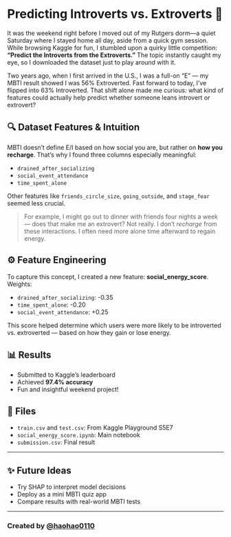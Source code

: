 # Predicting Introverts vs. Extroverts 🧠

It was the weekend right before I moved out of my Rutgers dorm—a quiet Saturday where I stayed home all day, aside from a quick gym session. While browsing Kaggle for fun, I stumbled upon a quirky little competition: **“Predict the Introverts from the Extroverts.”** The topic instantly caught my eye, so I downloaded the dataset just to play around with it.

Two years ago, when I first arrived in the U.S., I was a full-on “E” — my MBTI result showed I was 56% Extroverted. Fast forward to today, I’ve flipped into 63% Introverted. That shift alone made me curious: what kind of features could actually help predict whether someone leans introvert or extrovert?

## 🔍 Dataset Features & Intuition

MBTI doesn’t define E/I based on how social you are, but rather on **how you recharge**. That’s why I found three columns especially meaningful:
- `drained_after_socializing`
- `social_event_attendance`
- `time_spent_alone`

Other features like `friends_circle_size`, `going_outside`, and `stage_fear` seemed less crucial.

> For example, I might go out to dinner with friends four nights a week — does that make me an extrovert? Not really. I don’t *recharge* from these interactions. I often need more alone time afterward to regain energy.

## ⚙️ Feature Engineering

To capture this concept, I created a new feature: **social_energy_score**.  
Weights:
- `drained_after_socializing`: -0.35
- `time_spent_alone`: -0.20
- `social_event_attendance`: +0.25

This score helped determine which users were more likely to be introverted vs. extroverted — based on how they gain or lose energy.

## 📊 Results

- Submitted to Kaggle’s leaderboard
- Achieved **97.4% accuracy**
- Fun and insightful weekend project!

## 📁 Files
- `train.csv` and `test.csv`: From Kaggle Playground S5E7
- `social_energy_score.ipynb`: Main notebook
- `submission.csv`: Final result

---

## ✨ Future Ideas
- Try SHAP to interpret model decisions
- Deploy as a mini MBTI quiz app
- Compare results with real-world MBTI tests

---

### Created by [@haohao0110](https://github.com/haohao0110)
